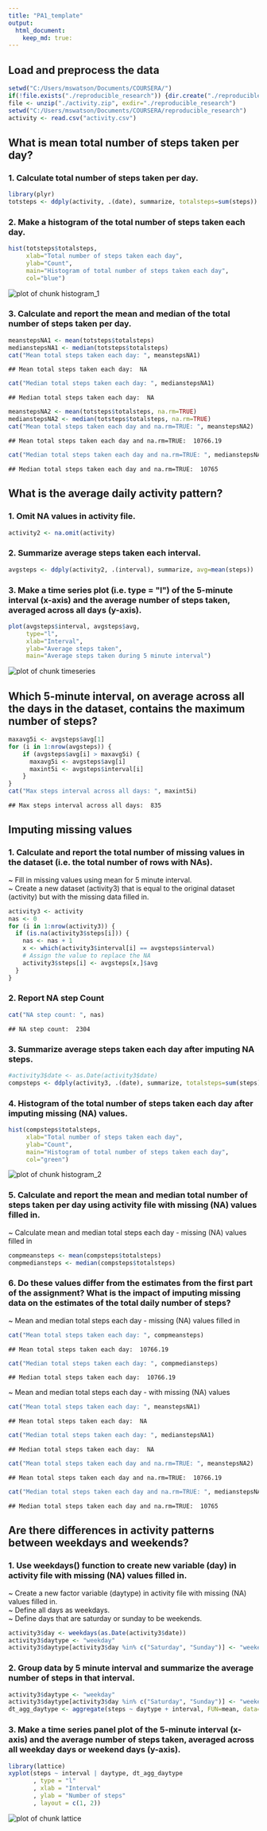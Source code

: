 ```yaml
---
title: "PA1_template"
output: 
  html_document: 
    keep_md: true:
---
```

## Load and preprocess the data

```r
setwd("C:/Users/mswatson/Documents/COURSERA/")
if(!file.exists("./reproducible_research")) {dir.create("./reproducible_research")}
file <- unzip("./activity.zip", exdir="./reproducible_research")
setwd("C:/Users/mswatson/Documents/COURSERA/reproducible_research")
activity <- read.csv("activity.csv")
```
## What is mean total number of steps taken per day?
### 1. Calculate total number of steps taken per day.

```r
library(plyr)
totsteps <- ddply(activity, .(date), summarize, totalsteps=sum(steps))
```
### 2. Make a histogram of the total number of steps taken each day.

```r
hist(totsteps$totalsteps, 
     xlab="Total number of steps taken each day", 
     ylab="Count", 
     main="Histogram of total number of steps taken each day",
     col="blue")
```

![plot of chunk histogram_1](figure/histogram_1-1.png)

### 3. Calculate and report the mean and median of the total number of steps taken per day.

```r
meanstepsNA1 <- mean(totsteps$totalsteps)
medianstepsNA1 <- median(totsteps$totalsteps)
cat("Mean total steps taken each day: ", meanstepsNA1)
```

```
## Mean total steps taken each day:  NA
```

```r
cat("Median total steps taken each day: ", medianstepsNA1)
```

```
## Median total steps taken each day:  NA
```

```r
meanstepsNA2 <- mean(totsteps$totalsteps, na.rm=TRUE)
medianstepsNA2 <- median(totsteps$totalsteps, na.rm=TRUE)
cat("Mean total steps taken each day and na.rm=TRUE: ", meanstepsNA2)
```

```
## Mean total steps taken each day and na.rm=TRUE:  10766.19
```

```r
cat("Median total steps taken each day and na.rm=TRUE: ", medianstepsNA2)
```

```
## Median total steps taken each day and na.rm=TRUE:  10765
```
## What is the average daily activity pattern?
### 1. Omit NA values in activity file.

```r
activity2 <- na.omit(activity)
```
### 2. Summarize average steps taken each interval.

```r
avgsteps <- ddply(activity2, .(interval), summarize, avg=mean(steps))
```
### 3. Make a time series plot (i.e. type = "l") of the 5-minute interval (x-axis) and the average number of steps taken, averaged across all days (y-axis).

```r
plot(avgsteps$interval, avgsteps$avg, 
     type="l",
     xlab="Interval",
     ylab="Average steps taken",
     main="Average steps taken during 5 minute interval")
```

![plot of chunk timeseries](figure/timeseries-1.png)
## Which 5-minute interval, on average across all the days in the dataset, contains the maximum number of steps?

```r
maxavg5i <- avgsteps$avg[1]
for (i in 1:nrow(avgsteps)) {
    if (avgsteps$avg[i] > maxavg5i) {
      maxavg5i <- avgsteps$avg[i]
      maxint5i <- avgsteps$interval[i]
    }
}
cat("Max steps interval across all days: ", maxint5i)
```

```
## Max steps interval across all days:  835
```
## Imputing missing values
### 1. Calculate and report the total number of missing values in the dataset (i.e. the total number of rows with NAs).  
~ Fill in missing values using mean for 5 minute interval.  
~ Create a new dataset (activity3) that is equal to the original dataset (activity) but with the missing data filled in. 

```r
activity3 <- activity
nas <- 0
for (i in 1:nrow(activity3)) {
  if (is.na(activity3$steps[i])) {
    nas <- nas + 1
    x <- which(activity3$interval[i] == avgsteps$interval)
    # Assign the value to replace the NA
    activity3$steps[i] <- avgsteps[x,]$avg
  }
}
```
### 2. Report NA step Count

```r
cat("NA step count: ", nas)
```

```
## NA step count:  2304
```
### 3. Summarize average steps taken each day after imputing NA steps. 

```r
#activity3$date <- as.Date(activity3$date)
compsteps <- ddply(activity3, .(date), summarize, totalsteps=sum(steps))
```
### 4. Histogram of the total number of steps taken each day after imputing missing (NA) values.

```r
hist(compsteps$totalsteps, 
     xlab="Total number of steps taken each day", 
     ylab="Count", 
     main="Histogram of total number of steps taken each day",
     col="green")
```

![plot of chunk histogram_2](figure/histogram_2-1.png)

### 5. Calculate and report the mean and median total number of steps taken per day using activity file with missing (NA) values filled in. 
~ Calculate mean and median total steps each day - missing (NA) values filled in 

```r
compmeansteps <- mean(compsteps$totalsteps)
compmediansteps <- median(compsteps$totalsteps)
```
### 6. Do these values differ from the estimates from the first part of the assignment? What is the impact of imputing missing data on the estimates of the total daily number of steps?  
~ Mean and median total steps each day - missing (NA) values filled in

```r
cat("Mean total steps taken each day: ", compmeansteps)
```

```
## Mean total steps taken each day:  10766.19
```

```r
cat("Median total steps taken each day: ", compmediansteps)
```

```
## Median total steps taken each day:  10766.19
```
~ Mean and median total steps each day - with missing (NA) values

```r
cat("Mean total steps taken each day: ", meanstepsNA1)
```

```
## Mean total steps taken each day:  NA
```

```r
cat("Median total steps taken each day: ", medianstepsNA1)
```

```
## Median total steps taken each day:  NA
```

```r
cat("Mean total steps taken each day and na.rm=TRUE: ", meanstepsNA2)
```

```
## Mean total steps taken each day and na.rm=TRUE:  10766.19
```

```r
cat("Median total steps taken each day and na.rm=TRUE: ", medianstepsNA2)
```

```
## Median total steps taken each day and na.rm=TRUE:  10765
```
## Are there differences in activity patterns between weekdays and weekends?  
### 1. Use weekdays() function to create new variable (day) in activity file with missing (NA) values filled in.
~ Create a new factor variable (daytype) in activity file with missing (NA) values filled in.  
~ Define all days as weekdays.  
~ Define days that are saturday or sunday to be weekends.  

```r
activity3$day <- weekdays(as.Date(activity3$date))
activity3$daytype <- "weekday"
activity3$daytype[activity3$day %in% c("Saturday", "Sunday")] <- "weekend"
```
### 2. Group data by 5 minute interval and summarize the average number of steps in that interval.

```r
activity3$daytype <- "weekday"
activity3$daytype[activity3$day %in% c("Saturday", "Sunday")] <- "weekend"
dt_agg_daytype <- aggregate(steps ~ daytype + interval, FUN=mean, data=activity3)
```
### 3. Make a time series panel plot of the 5-minute interval (x-axis) and the average number of steps taken, averaged across all weekday days or weekend days (y-axis). 

```r
library(lattice)
xyplot(steps ~ interval | daytype, dt_agg_daytype
       , type = "l"
       , xlab = "Interval"
       , ylab = "Number of steps"
       , layout = c(1, 2))
```

![plot of chunk lattice](figure/lattice-1.png)
